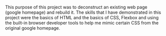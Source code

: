 This purpose of this project was to deconstruct an existing web page (google homepage) and rebuild it. The skills that I have demonstrated in this project were the basics of HTML and the basics of CSS, Flexbox and using the built-in browser developer tools to help me mimic certain CSS from the original google homepage. 